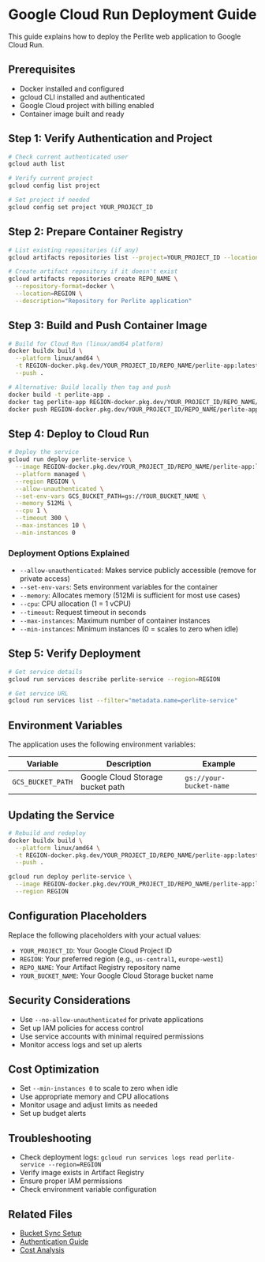 # Google Cloud Run Deployment Guide

This guide explains how to deploy the Perlite web application to Google Cloud Run.

## Prerequisites
- Docker installed and configured
- gcloud CLI installed and authenticated
- Google Cloud project with billing enabled
- Container image built and ready

## Step 1: Verify Authentication and Project
```bash
# Check current authenticated user
gcloud auth list

# Verify current project
gcloud config list project

# Set project if needed
gcloud config set project YOUR_PROJECT_ID
```

## Step 2: Prepare Container Registry
```bash
# List existing repositories (if any)
gcloud artifacts repositories list --project=YOUR_PROJECT_ID --location=REGION

# Create artifact repository if it doesn't exist
gcloud artifacts repositories create REPO_NAME \
  --repository-format=docker \
  --location=REGION \
  --description="Repository for Perlite application"
```

## Step 3: Build and Push Container Image
```bash
# Build for Cloud Run (linux/amd64 platform)
docker buildx build \
  --platform linux/amd64 \
  -t REGION-docker.pkg.dev/YOUR_PROJECT_ID/REPO_NAME/perlite-app:latest \
  --push .

# Alternative: Build locally then tag and push
docker build -t perlite-app .
docker tag perlite-app REGION-docker.pkg.dev/YOUR_PROJECT_ID/REPO_NAME/perlite-app:latest
docker push REGION-docker.pkg.dev/YOUR_PROJECT_ID/REPO_NAME/perlite-app:latest
```

## Step 4: Deploy to Cloud Run
```bash
# Deploy the service
gcloud run deploy perlite-service \
  --image REGION-docker.pkg.dev/YOUR_PROJECT_ID/REPO_NAME/perlite-app:latest \
  --platform managed \
  --region REGION \
  --allow-unauthenticated \
  --set-env-vars GCS_BUCKET_PATH=gs://YOUR_BUCKET_NAME \
  --memory 512Mi \
  --cpu 1 \
  --timeout 300 \
  --max-instances 10 \
  --min-instances 0
```

### Deployment Options Explained
- `--allow-unauthenticated`: Makes service publicly accessible (remove for private access)
- `--set-env-vars`: Sets environment variables for the container
- `--memory`: Allocates memory (512Mi is sufficient for most use cases)
- `--cpu`: CPU allocation (1 = 1 vCPU)
- `--timeout`: Request timeout in seconds
- `--max-instances`: Maximum number of container instances
- `--min-instances`: Minimum instances (0 = scales to zero when idle)

## Step 5: Verify Deployment
```bash
# Get service details
gcloud run services describe perlite-service --region=REGION

# Get service URL
gcloud run services list --filter="metadata.name=perlite-service"
```

## Environment Variables
The application uses the following environment variables:

| Variable | Description | Example |
|----------|-------------|---------|
| `GCS_BUCKET_PATH` | Google Cloud Storage bucket path | `gs://your-bucket-name` |

## Updating the Service
```bash
# Rebuild and redeploy
docker buildx build \
  --platform linux/amd64 \
  -t REGION-docker.pkg.dev/YOUR_PROJECT_ID/REPO_NAME/perlite-app:latest \
  --push .

gcloud run deploy perlite-service \
  --image REGION-docker.pkg.dev/YOUR_PROJECT_ID/REPO_NAME/perlite-app:latest \
  --region REGION
```

## Configuration Placeholders
Replace the following placeholders with your actual values:

- `YOUR_PROJECT_ID`: Your Google Cloud Project ID
- `REGION`: Your preferred region (e.g., `us-central1`, `europe-west1`)
- `REPO_NAME`: Your Artifact Registry repository name
- `YOUR_BUCKET_NAME`: Your Google Cloud Storage bucket name

## Security Considerations
- Use `--no-allow-unauthenticated` for private applications
- Set up IAM policies for access control
- Use service accounts with minimal required permissions
- Monitor access logs and set up alerts

## Cost Optimization
- Set `--min-instances 0` to scale to zero when idle
- Use appropriate memory and CPU allocations
- Monitor usage and adjust limits as needed
- Set up budget alerts

## Troubleshooting
- Check deployment logs: `gcloud run services logs read perlite-service --region=REGION`
- Verify image exists in Artifact Registry
- Ensure proper IAM permissions
- Check environment variable configuration

## Related Files
- [Bucket Sync Setup](BucketSync.md)
- [Authentication Guide](TestingandAuth.md)
- [Cost Analysis](cloudcost.md)

